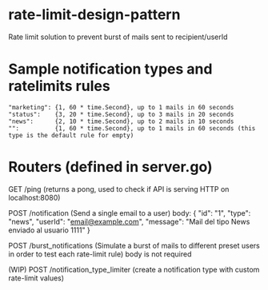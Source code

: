 # rate-limit-design-pattern
Rate limit solution to prevent burst of mails sent to recipient/userId

# Sample notification types and ratelimits rules
    "marketing": {1, 60 * time.Second}, up to 1 mails in 60 seconds
	"status":    {3, 20 * time.Second}, up to 3 mails in 20 seconds
	"news":      {2, 10 * time.Second}, up to 2 mails in 10 seconds
	"":          {1, 60 * time.Second}, up to 1 mails in 60 seconds (this type is the default rule for empty)

# Routers (defined in server.go)
GET /ping (returns a pong, used to check if API is serving HTTP on localhost:8080)

POST /notification (Send a single email to a user)
body: {
    "id": "1",
    "type": "news",
    "userId": "email@example.com",
    "message": "Mail del tipo News enviado al usuario 1111"
}


POST /burst_notifications (Simulate a burst of mails to different preset users in order to test each rate-limit rule)
body is not required

(WIP) POST /notification_type_limiter (create a notification type with custom rate-limit values)
